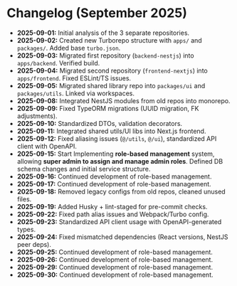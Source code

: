 # Changelog (September 2025)

-   **2025-09-01:** Initial analysis of the 3 separate repositories.
-   **2025-09-02:** Created new Turborepo structure with `apps/` and `packages/`. Added base `turbo.json`.
-   **2025-09-03:** Migrated first repository (`backend-nestjs`) into `apps/backend`. Verified build.
-   **2025-09-04:** Migrated second repository (`frontend-nextjs`) into `apps/frontend`. Fixed ESLint/TS issues.
-   **2025-09-05:** Migrated shared library repo into `packages/ui` and `packages/utils`. Linked via workspaces.
-   **2025-09-08:** Integrated NestJS modules from old repos into monorepo.
-   **2025-09-09:** Fixed TypeORM migrations (UUID migration, FK adjustments).
-   **2025-09-10:** Standardized DTOs, validation decorators.
-   **2025-09-11:** Integrated shared utils/UI libs into Next.js frontend.
-   **2025-09-12:** Fixed aliasing issues (`@/utils`, `@/ui`), standardized API client with OpenAPI.
-   **2025-09-15:** Start Implementing **role-based management**
    system, allowing **super admin to assign and manage admin roles**.
    Defined DB schema changes and initial service structure.
-   **2025-09-16:** Continued development of role-based management.
-   **2025-09-17:** Continued development of role-based management.
-   **2025-09-18:** Removed legacy configs from old repos, cleaned unused files.
-   **2025-09-19:** Added Husky + lint-staged for pre-commit checks.
-   **2025-09-22:** Fixed path alias issues and Webpack/Turbo config.
-   **2025-09-23:** Standardized API client usage with OpenAPI-generated types.
-   **2025-09-24:** Fixed mismatched dependencies (React versions, NestJS peer deps).
-   **2025-09-25:** Continued development of role-based management.
-   **2025-09-26:** Continued development of role-based management.
-   **2025-09-29:** Continued development of role-based management.
-   **2025-09-30:** Continued development of role-based management.